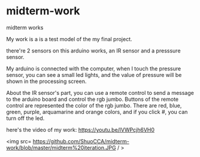 # midterm-work
midterm works 


My work is a is a test model of the my final project.

there're 2 sensors on this arduino works, an IR sensor and  a presssure sensor. 

My arduino  is connected with the computer, when I touch the pressure sensor, you can see a small led lights,
and the value of pressure will be shown  in the processing screen.

About the IR sensor's part, you can use a  remote control to send a message to the arduino board and control the rgb jumbo. 
Buttons of the remote control are represented the color of the rgb jumbo.
There are red, blue, green, purple, arquamarine and orange colors, and if you click #, you can turn off the led.

here's the video of my work: https://youtu.be/lVWPcjh6VH0

<img src= https://github.com/ShuoCCA/midterm-work/blob/master/midterm%20iteration.JPG / >
